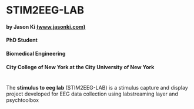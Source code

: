 # STIM2EEG-LAB 
#### by Jason Ki [(www.jasonki.com)](https://www.jasonki.com) 
#### PhD Student 
#### Biomedical Engineering 
#### City College of New York at the City University of New York <h1>
#### 


The **stimulus to eeg lab** (STIM2EEG-LAB) is a stimulus capture and display project developed for EEG data collection using labstreaming layer and psychtoolbox 
